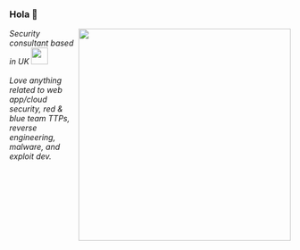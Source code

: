 ### Hola 👋

<!--<img align='right' src="https://github-readme-stats.vercel.app/api?username=mlcsec&show_icons=true&theme=vue-dark" width="380">

<!--*Security Consultant based in UK* <img src="https://media.giphy.com/media/YQitE4YNQNahy/giphy-downsized.gif" width="30"></em></p>
<!--*Love anything related to web app/cloud security, red & blue team TTPs, reverse engineering, malware, and exploit dev.*
<!--<img src="https://github-readme-stats.vercel.app/api?username=mlcsec&show_icons=true&theme=vue-dark" width="380">-->
<!--<img src="https://github-readme-stats.vercel.app/api/top-langs/?username=mlcsec&hide=html&theme=vue-dark&layout=compact" width="380">-->
<!--<img align="center" src="https://github-readme-stats.vercel.app/api/top-langs/?username=xct&show_icons=true&theme=merko&langs_count=3&layout=default&hide_border=false" />-->

<img align='right' src="https://github-readme-stats.vercel.app/api?username=mlcsec&show_icons=true&theme=vue-dark" width="380">
<p><em>Security consultant based in UK <img src="https://media.giphy.com/media/YQitE4YNQNahy/giphy-downsized.gif" width="30"><br><br>
Love anything related to web app/cloud security, red & blue team TTPs, reverse engineering, malware, and exploit dev.
</em></p>
